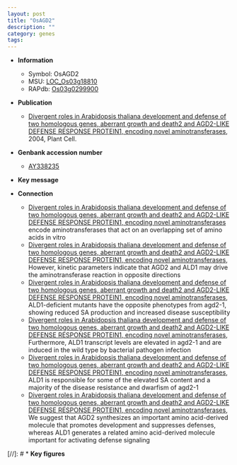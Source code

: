 ```yaml
---
layout: post
title: "OsAGD2"
description: ""
category: genes
tags: 
---
```


* **Information**  
    + Symbol: OsAGD2  
    + MSU: [LOC_Os03g18810](http://rice.plantbiology.msu.edu/cgi-bin/ORF_infopage.cgi?orf=LOC_Os03g18810)  
    + RAPdb: [Os03g0299900](http://rapdb.dna.affrc.go.jp/viewer/gbrowse_details/irgsp1?name=Os03g0299900)  

* **Publication**  
    + [Divergent roles in Arabidopsis thaliana development and defense of two homologous genes, aberrant growth and death2 and AGD2-LIKE DEFENSE RESPONSE PROTEIN1, encoding novel aminotransferases](http://www.ncbi.nlm.nih.gov/pubmed?term=Divergent+roles+in+Arabidopsis+thaliana+development+and+defense+of+two+homologous+genes,+aberrant+growth+and+death2+and+AGD2-LIKE+DEFENSE+RESPONSE+PROTEIN1,+encoding+novel+aminotransferases%5BTitle%5D), 2004, Plant Cell.

* **Genbank accession number**  
    + [AY338235](http://www.ncbi.nlm.nih.gov/nuccore/AY338235)

* **Key message**  

* **Connection**  
    + [Divergent roles in Arabidopsis thaliana development and defense of two homologous genes, aberrant growth and death2 and AGD2-LIKE DEFENSE RESPONSE PROTEIN1, encoding novel aminotransferases](for+AGD2-LIKE+DEFENSE+RESPONSE+PROTEIN1) encode aminotransferases that act on an overlapping set of amino acids in vitro
    + [Divergent roles in Arabidopsis thaliana development and defense of two homologous genes, aberrant growth and death2 and AGD2-LIKE DEFENSE RESPONSE PROTEIN1, encoding novel aminotransferases](http://www.ncbi.nlm.nih.gov/pubmed?term=Divergent+roles+in+Arabidopsis+thaliana+development+and+defense+of+two+homologous+genes,+aberrant+growth+and+death2+and+AGD2-LIKE+DEFENSE+RESPONSE+PROTEIN1,+encoding+novel+aminotransferases%5BTitle%5D), However, kinetic parameters indicate that AGD2 and ALD1 may drive the aminotransferase reaction in opposite directions
    + [Divergent roles in Arabidopsis thaliana development and defense of two homologous genes, aberrant growth and death2 and AGD2-LIKE DEFENSE RESPONSE PROTEIN1, encoding novel aminotransferases](http://www.ncbi.nlm.nih.gov/pubmed?term=Divergent+roles+in+Arabidopsis+thaliana+development+and+defense+of+two+homologous+genes,+aberrant+growth+and+death2+and+AGD2-LIKE+DEFENSE+RESPONSE+PROTEIN1,+encoding+novel+aminotransferases%5BTitle%5D), ALD1-deficient mutants have the opposite phenotypes from agd2-1, showing reduced SA production and increased disease susceptibility
    + [Divergent roles in Arabidopsis thaliana development and defense of two homologous genes, aberrant growth and death2 and AGD2-LIKE DEFENSE RESPONSE PROTEIN1, encoding novel aminotransferases](http://www.ncbi.nlm.nih.gov/pubmed?term=Divergent+roles+in+Arabidopsis+thaliana+development+and+defense+of+two+homologous+genes,+aberrant+growth+and+death2+and+AGD2-LIKE+DEFENSE+RESPONSE+PROTEIN1,+encoding+novel+aminotransferases%5BTitle%5D), Furthermore, ALD1 transcript levels are elevated in agd2-1 and are induced in the wild type by bacterial pathogen infection
    + [Divergent roles in Arabidopsis thaliana development and defense of two homologous genes, aberrant growth and death2 and AGD2-LIKE DEFENSE RESPONSE PROTEIN1, encoding novel aminotransferases](http://www.ncbi.nlm.nih.gov/pubmed?term=Divergent+roles+in+Arabidopsis+thaliana+development+and+defense+of+two+homologous+genes,+aberrant+growth+and+death2+and+AGD2-LIKE+DEFENSE+RESPONSE+PROTEIN1,+encoding+novel+aminotransferases%5BTitle%5D), ALD1 is responsible for some of the elevated SA content and a majority of the disease resistance and dwarfism of agd2-1
    + [Divergent roles in Arabidopsis thaliana development and defense of two homologous genes, aberrant growth and death2 and AGD2-LIKE DEFENSE RESPONSE PROTEIN1, encoding novel aminotransferases](http://www.ncbi.nlm.nih.gov/pubmed?term=Divergent+roles+in+Arabidopsis+thaliana+development+and+defense+of+two+homologous+genes,+aberrant+growth+and+death2+and+AGD2-LIKE+DEFENSE+RESPONSE+PROTEIN1,+encoding+novel+aminotransferases%5BTitle%5D), We suggest that AGD2 synthesizes an important amino acid-derived molecule that promotes development and suppresses defenses, whereas ALD1 generates a related amino acid-derived molecule important for activating defense signaling

[//]: # * **Key figures**  


